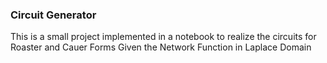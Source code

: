 ### Circuit Generator

This is a small project implemented in a notebook to realize the circuits for Roaster and Cauer Forms Given the Network Function in Laplace Domain
